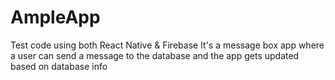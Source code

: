 # AmpleApp

Test code using both React Native & Firebase
It's a message box app where a user can send a message to the database and the app gets updated based on database info
